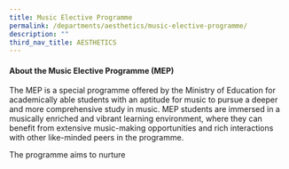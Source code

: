 ```yaml
---
title: Music Elective Programme
permalink: /departments/aesthetics/music-elective-programme/
description: ""
third_nav_title: AESTHETICS
---
```

#### About the Music Elective Programme (MEP)

The MEP is a special programme offered by the Ministry of Education for academically able students with an aptitude for music to pursue a deeper and more comprehensive study in music. MEP students are immersed in a musically enriched and vibrant learning environment, where they can benefit from extensive music-making opportunities and rich interactions with other like-minded peers in the programme.

The programme aims to nurture